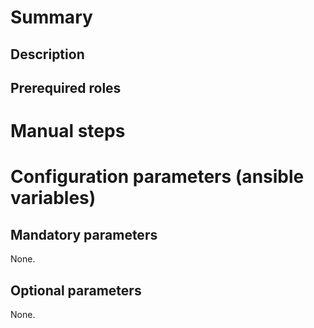 # Summary

## Description

## Prerequired roles

# Manual steps

# Configuration parameters (ansible variables)

## Mandatory parameters

None.

## Optional parameters

None.
